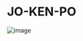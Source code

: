 # JO-KEN-PO

![image](https://user-images.githubusercontent.com/102702355/209859376-0a1e5f3f-0cbc-4c2d-9dff-476aa4acbc6f.png)
